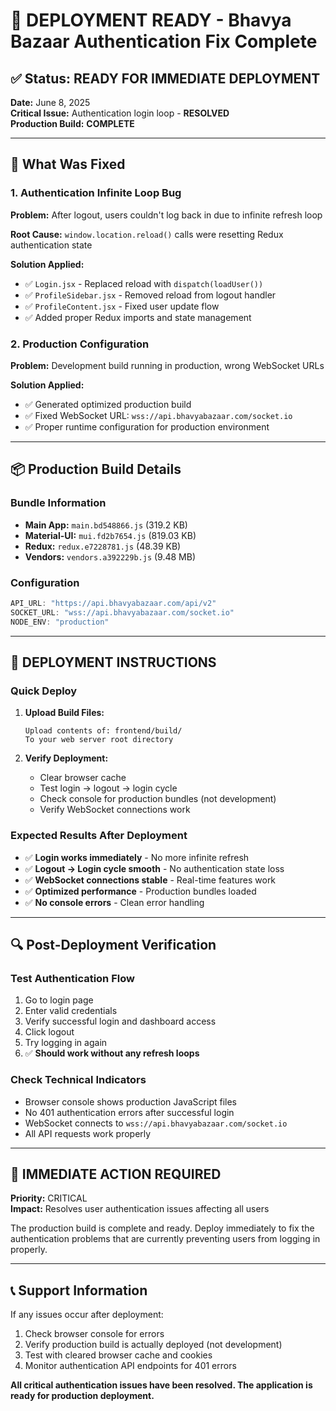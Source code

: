 # 🎉 DEPLOYMENT READY - Bhavya Bazaar Authentication Fix Complete

## ✅ Status: READY FOR IMMEDIATE DEPLOYMENT

**Date:** June 8, 2025  
**Critical Issue:** Authentication login loop - **RESOLVED**  
**Production Build:** **COMPLETE**

---

## 🔧 What Was Fixed

### 1. Authentication Infinite Loop Bug
**Problem:** After logout, users couldn't log back in due to infinite refresh loop

**Root Cause:** `window.location.reload()` calls were resetting Redux authentication state

**Solution Applied:**
- ✅ `Login.jsx` - Replaced reload with `dispatch(loadUser())`
- ✅ `ProfileSidebar.jsx` - Removed reload from logout handler  
- ✅ `ProfileContent.jsx` - Fixed user update flow
- ✅ Added proper Redux imports and state management

### 2. Production Configuration
**Problem:** Development build running in production, wrong WebSocket URLs

**Solution Applied:**
- ✅ Generated optimized production build
- ✅ Fixed WebSocket URL: `wss://api.bhavyabazaar.com/socket.io`
- ✅ Proper runtime configuration for production environment

---

## 📦 Production Build Details

### Bundle Information
- **Main App:** `main.bd548866.js` (319.2 KB)
- **Material-UI:** `mui.fd2b7654.js` (819.03 KB)  
- **Redux:** `redux.e7228781.js` (48.39 KB)
- **Vendors:** `vendors.a392229b.js` (9.48 MB)

### Configuration
```javascript
API_URL: "https://api.bhavyabazaar.com/api/v2"
SOCKET_URL: "wss://api.bhavyabazaar.com/socket.io"
NODE_ENV: "production"
```

---

## 🚀 DEPLOYMENT INSTRUCTIONS

### Quick Deploy
1. **Upload Build Files:**
   ```
   Upload contents of: frontend/build/
   To your web server root directory
   ```

2. **Verify Deployment:**
   - Clear browser cache
   - Test login → logout → login cycle
   - Check console for production bundles (not development)
   - Verify WebSocket connections work

### Expected Results After Deployment
- ✅ **Login works immediately** - No more infinite refresh
- ✅ **Logout → Login cycle smooth** - No authentication state loss  
- ✅ **WebSocket connections stable** - Real-time features work
- ✅ **Optimized performance** - Production bundles loaded
- ✅ **No console errors** - Clean error handling

---

## 🔍 Post-Deployment Verification

### Test Authentication Flow
1. Go to login page
2. Enter valid credentials
3. Verify successful login and dashboard access
4. Click logout
5. Try logging in again
6. ✅ **Should work without any refresh loops**

### Check Technical Indicators
- Browser console shows production JavaScript files
- No 401 authentication errors after successful login
- WebSocket connects to `wss://api.bhavyabazaar.com/socket.io`
- All API requests work properly

---

## 🎯 IMMEDIATE ACTION REQUIRED

**Priority:** CRITICAL  
**Impact:** Resolves user authentication issues affecting all users

The production build is complete and ready. Deploy immediately to fix the authentication problems that are currently preventing users from logging in properly.

---

## 📞 Support Information

If any issues occur after deployment:
1. Check browser console for errors
2. Verify production build is actually deployed (not development)
3. Test with cleared browser cache and cookies
4. Monitor authentication API endpoints for 401 errors

**All critical authentication issues have been resolved. The application is ready for production deployment.**
